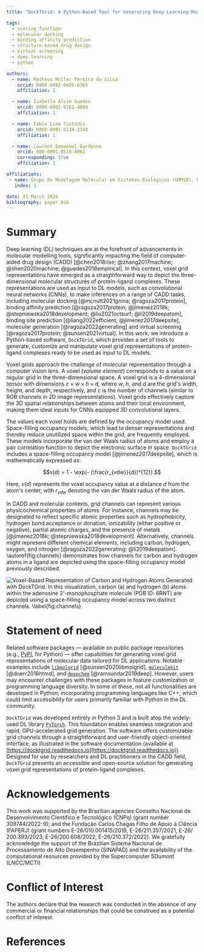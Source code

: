 ```yaml
---
title: "DockTGrid: A Python-Based Tool for Generating Deep Learning-Ready Voxel Grids of Molecular Complexes"

tags:
  - scoring function
  - molecular docking
  - binding affinity prediction
  - structure-based drug design
  - virtual screening
  - deep learning
  - python

authors:
  - name: Matheus Müller Pereira da Silva
    orcid: 0000-0002-0659-6365
    affiliation: 1

  - name: Isabella Alvim Guedes
    orcid: 0000-0002-9761-4804
    affiliation: 1

  - name: Fábio Lima Custódio
    orcid: 0000-0001-5134-2340
    affiliation: 1

  - name: Laurent Emmanuel Dardenne
    orcid: 000-0001-8518-8062
    corresponding: true
    affiliation: 1

affiliations:
 - name: Grupo de Modelagem Molecular em Sistemas Biológicos (GMMSB), Laboratório Nacional de Computação Científica, Ministério da Ciência, Tecnologia e Inovação (LNCC/MCTI), Petrópolis - RJ, Brazil
   index: 1

date: 21 March 2024
bibliography: paper.bib
---
```


# Summary
Deep learning (DL) techniques are at the forefront of advancements 
in molecular modelling tools, significantly impacting the 
field of computer-aided drug design (CADD) [@chen2018rise; @zhang2017machine; @shen2020machine; @guedes2018empirical].
In this context, voxel grid representations have emerged as a 
straigthforward way to depict the three-dimensional molecular structures of protein-ligand complexes.
These representations are used as input to DL models, such as convolutional
neural networks (CNNs), to make inferences on a range of CADD tasks, including molecular
docking [@mcnutt2021gnina; @ragoza2017protein], 
binding affinity prediction [@ragoza2017protein; @jimenez2018k; @stepniewska2018development; @liu2021octsurf; @li2019deepatom], 
binding site prediction [@liang2022efficient; @jimenez2017deepsite], molecular generation [@ragoza2022generating] and
virtual screening [@ragoza2017protein; @sunseri2021virtual]. In this work, we introduce a Python-based software, `DockTGrid`,
which provides a set of tools to generate, customize and manipulate voxel grid representations
of protein-ligand complexes ready to be used as input to DL models. 

Voxel grids approach the challenge of molecular representation through a 
computer vision lens. A voxel (_volume element_) corresponds to a value on a regular grid in the
three-dimensional space. A voxel grid is a 4-dimensional tensor with dimensions $c \times w \times h \times d$,
where $w$, $h$, and $d$ are the grid's width, height, and depth, respectively, and $c$ is the number of channels
(similar to RGB channels in 2D image representations).  Voxel grids effectively capture 
the 3D spatial relationships between atoms and their local environment, making them
ideal inputs for CNNs equipped 3D convolutional layers.

The values each voxel holds are defined by the occupancy model used.
Space-filling occupancy models, which lead to denser representations and 
thereby reduce unutilized space within the grid, are frequently employed. 
These models incorporate the van der Waals radius of atoms and employ 
a pair correlation function to depict the electronic surface in space. 
`DockTGrid` includes a space-filling occupancy model [@jimenez2017deepsite], which is 
mathematically expressed as:

$$v(d) = 1 - \exp(- (\frac{r_{vdw}}{d})^{12}).$$ 

Here, $v(d)$ represents the voxel occupancy value at a distance $d$ 
from the atom's center, with $r_{vdw}$ denoting the van der Waals 
radius of the atom.

In CADD and molecular contexts, 
grid channels can represent various physicochemical properties of atoms. 
For instance, channels may be designated to reflect specific atomic 
properties such as hydrophobicity, hydrogen bond acceptance or donation, 
ionizability (either positive or negative), partial atomic charges, 
and the presence of metals [@jimenez2018k; @stepniewska2018development]. Alternatively, 
channels might  represent different chemical elements, including carbon, hydrogen, 
oxygen, and nitrogen [@ragoza2022generating; @li2019deepatom]. \autoref{fig:channels} demonstrates how channels 
for carbon and hydrogen atoms in a ligand are depicted using the 
space-filling occupancy model previously described.

![Voxel-Based Representation of Carbon and Hydrogen Atoms Generated with `DockTGrid`. In this visualization, 
carbon (a) and hydrogen (b) atoms within the adenosine 2'-monophosphate molecule 
(PDB ID: 6RNT) are depicted using a space-filling occupancy model across two 
distinct channels. \label{fig:channels}](./fig.jpg)


# Statement of need
Related software packages — available on public package repositories (e.g., [PyPI](https://pypi.org/), for Python) — 
offer capabilities for generating voxel grid representations of molecular data tailored for 
DL applications. 
Notable examples include [`libmolgrid`](https://github.com/gnina/libmolgrid) [@sunseri2020libmolgrid], 
[`moleculekit`](https://github.com/Acellera/moleculekit) [@doerr2016htmd], 
and [`deepchem`](https://github.com/deepchem/deepchem) [@ramsundar2019deep]. However, 
users may encounter challenges with these packages in feature customization or programming language diversity. 
In some of these, not all functionalities are developed in Python; incorporating programming languages like C++, 
which could limit accessibility for users primarily familiar with Python in the 
DL community.


`DockTGrid` was developed entirely in Python 3 and is built atop the widely-used DL 
library [`PyTorch`](https://pytorch.org/). This foundation enables seamless integration and rapid, GPU-accelerated 
grid generation. The software offers customizable grid channels through a straightforward 
and user-friendly object-oriented interface, as illustrated in the software documentation 
(available at [https://docktgrid.readthedocs.io](https://docktgrid.readthedocs.io)). Designed for 
use by researchers and DL practitioners in the CADD
field, `DockTGrid` presents an accessible and open-source solution for generating voxel grid 
representations of protein-ligand complexes.


# Acknowledgements
This work was supported by the Brazilian agencies Conselho Nacional de Desenvolvimento
Científico e Tecnológico (CNPq) (grant number 309744/2022-9); and the Fundação Carlos
Chagas Filho de Apoio à Ciência (FAPERJ) (grant numbers E-26/010.001415/2019,
E-26/211.357/2021, E-26/ 200.393/2023, E-26/200.608/2022, E-26/210.372/2022).
We gratefully acknowledge the support of the Brazilian Sistema Nacional de Processamento
de Alto Desempenho (SINAPAD) and the availability of the computational resources provided
by the Supercomputer SDumont (LNCC/MCTI)

# Conflict of Interest
The authors declare that the research was conducted in the absence of any commercial or
financial relationships that could be construed as a potential conflict of interest.

# References